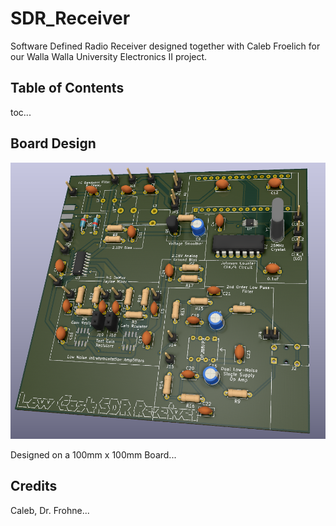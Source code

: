 # SDR_Receiver
Software Defined Radio Receiver designed together with Caleb Froelich for our Walla Walla University Electronics II project.

## Table of Contents
toc...

## Board Design
![Board Render](/images/BoardRender.png)

Designed on a 100mm x 100mm Board...

## Credits
Caleb, Dr. Frohne...

